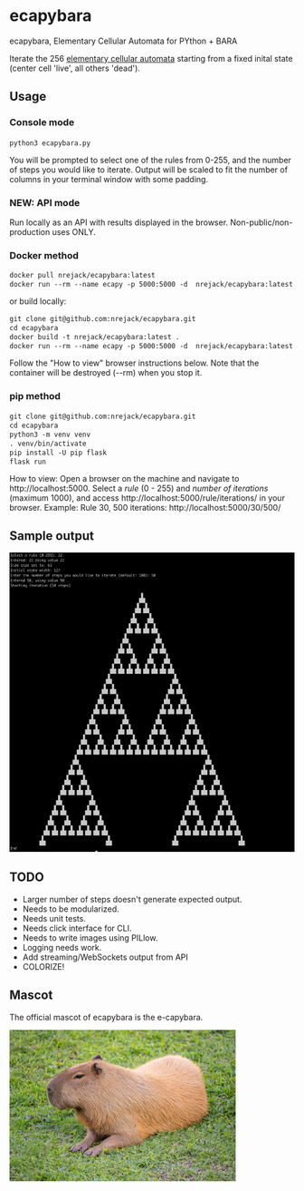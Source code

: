 # ecapybara
ecapybara, Elementary Cellular Automata for PYthon + BARA

Iterate the 256 [elementary cellular automata](https://en.wikipedia.org/wiki/Elementary_cellular_automaton)
starting from a fixed inital state (center cell 'live', all others 'dead').

## Usage

### Console mode
`python3 ecapybara.py`


You will be prompted to select one of the rules from 0-255, and the number of steps you would like to iterate. Output will be scaled to fit the number of columns in your terminal window with some padding.

### NEW: API mode

Run locally as an API with results displayed in the browser. Non-public/non-production uses ONLY.

### Docker method
```
docker pull nrejack/ecapybara:latest
docker run --rm --name ecapy -p 5000:5000 -d  nrejack/ecapybara:latest
```
or build locally:

```
git clone git@github.com:nrejack/ecapybara.git
cd ecapybara
docker build -t nrejack/ecapybara:latest .
docker run --rm --name ecapy -p 5000:5000 -d  nrejack/ecapybara:latest
```
Follow the "How to view" browser instructions below. Note that the container will be destroyed (--rm) when you stop it.

### pip method

```
git clone git@github.com:nrejack/ecapybara.git
cd ecapybara
python3 -m venv venv  
. venv/bin/activate  
pip install -U pip flask  
flask run
```
 How to view:
 Open a browser on the machine and navigate to http://localhost:5000. 
 Select a *rule* (0 - 255) and *number of iterations* (maximum 1000), and access http://localhost:5000/rule/iterations/ in your browser.
 Example: Rule 30, 500 iterations: http://localhost:5000/30/500/ 


## Sample output
![rule 22, 50 steps](img/sample_output.png)

## TODO
- Larger number of steps doesn't generate expected output.
- Needs to be modularized.
- Needs unit tests.
- Needs click interface for CLI.
- Needs to write images using PILlow.
- Logging needs work.
- Add streaming/WebSockets output from API
- COLORIZE!

## Mascot
The official mascot of ecapybara is the e-capybara.

![e-capybara, our mascot](img/capy.jpg)
